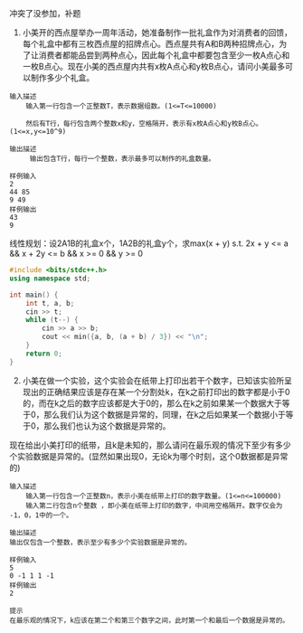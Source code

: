 冲突了没参加，补题

1. 小美开的西点屋举办一周年活动，她准备制作一批礼盒作为对消费者的回馈，每个礼盒中都有三枚西点屋的招牌点心。西点屋共有A和B两种招牌点心，为了让消费者都能品尝到两种点心，因此每个礼盒中都要包含至少一枚A点心和一枚B点心。现在小美的西点屋内共有x枚A点心和y枚B点心，请问小美最多可以制作多少个礼盒。
```
输入描述
    输入第一行包含一个正整数T，表示数据组数。(1<=T<=10000)

    然后有T行，每行包含两个整数x和y，空格隔开，表示有x枚A点心和y枚B点心。(1<=x,y<=10^9)

输出描述
     输出包含T行，每行一个整数，表示最多可以制作的礼盒数量。

样例输入
2
44 85
9 49
样例输出
43
9
```
线性规划：设2A1B的礼盒x个，1A2B的礼盒y个，求max(x + y) s.t. 2x + y <= a && x + 2y <= b && x >= 0 && y >= 0
```cpp
#include <bits/stdc++.h>
using namespace std;

int main() {
    int t, a, b;
    cin >> t;
    while (t--) {
        cin >> a >> b;
        cout << min({a, b, (a + b) / 3}) << "\n";
    }
    return 0;
}
```
2. 小美在做一个实验，这个实验会在纸带上打印出若干个数字，已知该实验所呈现出的正确结果应该是存在某一个分割处k，在k之前打印出的数字都是小于0的，而在k之后的数字应该都是大于0的，那么在k之前如果某一个数据大于等于0，那么我们认为这个数据是异常的，同理，在k之后如果某一个数据小于等于0，那么我们也认为这个数据是异常的。

现在给出小美打印的纸带，且k是未知的，那么请问在最乐观的情况下至少有多少个实验数据是异常的。(显然如果出现0，无论k为哪个时刻，这个0数据都是异常的)
```
输入描述
    输入第一行包含一个正整数n，表示小美在纸带上打印的数字数量。(1<=n<=100000)
    输入第二行包含n个整数 ，即小美在纸带上打印的数字，中间用空格隔开。数字仅会为 -1，0，1中的一个。

输出描述
输出仅包含一个整数，表示至少有多少个实验数据是异常的。

样例输入
5
0 -1 1 1 -1
样例输出
2

提示
在最乐观的情况下，k应该在第二个和第三个数字之间，此时第一个和最后一个数据是异常的。
```

